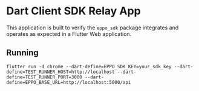 # Dart Client SDK Relay App
This application is built to verify the `eppo_sdk` package integrates and operates as expected in a Flutter Web application.

## Running

```shell
flutter run -d chrome --dart-define=EPPO_SDK_KEY=your_sdk_key --dart-define=TEST_RUNNER_HOST=http://localhost --dart-define=TEST_RUNNER_PORT=3000 --dart-define=EPPO_BASE_URL=http://localhost:5000/api
```